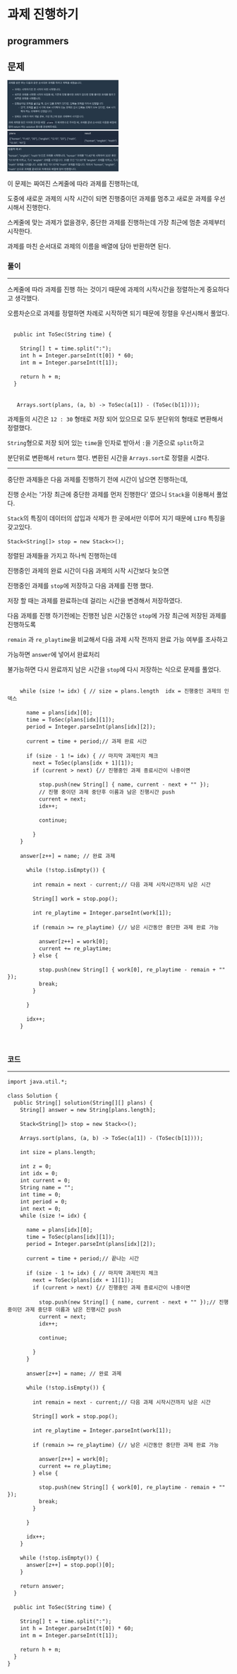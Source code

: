 # 과제 진행하기

## programmers

## 문제

<img src="./images/homework-1.png" width="50%">
<img src="./images/homework-2.png" width="50%">
<img src="./images/homework-3.png" width="50%">


이 문제는 짜여진 스케줄에 따라 과제를 진행하는데,

도중에 새로운 과제의 시작 시간이 되면 진행중이던 과제를 멈추고 새로운 과제를 우선시해서 진행한다.

스케줄에 맞는 과제가 없을경우, 중단한 과제를 진행하는데 가장 최근에 멈춘 과제부터 시작한다.

과제를 마친 순서대로 과제의 이름을 배열에 담아 반환하면 된다.

### 풀이

----


스케줄에 따라 과제를 진행 하는 것이기 때문에 과제의 시작시간을 정렬하는게 중요하다고 생각했다.

오름차순으로 과제를 정렬하면 차례로 시작하면 되기 때문에 정렬을 우선시해서 풀었다.



```

  public int ToSec(String time) {

    String[] t = time.split(":");
    int h = Integer.parseInt(t[0]) * 60;
    int m = Integer.parseInt(t[1]);

    return h + m;
  }


   Arrays.sort(plans, (a, b) -> ToSec(a[1]) - (ToSec(b[1])));

  ```

  과제들의 시간은 `12 : 30` 형태로 저장 되어 있으므로 모두 분단위의 형태로 변환해서 정렬했다.

  `String`형으로 저장 되어 있는 `time`을 인자로 받아서 `:`을 기준으로 `split`하고

분단위로 변환해서 `return` 했다. 변환된 시간을 `Arrays.sort`로 정렬을 시켰다.

----

중단한 과제들은 다음 과제를 진행하기 전에 시간이 남으면 진행하는데,

진행 순서는 '가장 최근에 중단한 과제를 먼저 진행한다' 였으니 `Stack`을 이용해서 풀었다.

`Stack`의 특징이 데이터의 삽입과 삭제가 한 곳에서만 이루어 지기 때문에 `LIFO` 특징을 갖고있다.


`Stack<String[]> stop = new Stack<>();`


정렬된 과제들을 가지고 하나씩 진행하는데 

진행중인 과제의 완료 시간이 다음 과제의 시작 시간보다 늦으면

진행중인 과제를 `stop`에 저장하고 다음 과제를 진행 했다.

저장 할 때는 과제를 완료하는데 걸리는 시간을 변경해서 저장하였다.

다음 과제를 진행 하기전에는 진행전 남은 시간동안 `stop`에 가장 최근에 저장된 과제를 진행하도록

`remain` 과 `re_playtime`을 비교해서 다음 과제 시작 전까지 완료 가능 여부를 조사하고 

가능하면 `answer`에 넣어서 완료처리 

불가능하면 다시 완료까지 남은 시간을 `stop`에 다시 저장하는 식으로 문제를 풀었다.

```

    while (size != idx) { // size = plans.length  idx = 진행중인 과제의 인덱스

      name = plans[idx][0];
      time = ToSec(plans[idx][1]);
      period = Integer.parseInt(plans[idx][2]);

      current = time + period;// 과제 완료 시간

      if (size - 1 != idx) { // 마지막 과제인지 체크
        next = ToSec(plans[idx + 1][1]);
        if (current > next) {// 진행중인 과제 종료시간이 나중이면

          stop.push(new String[] { name, current - next + "" });
          // 진행 중이던 과제 중단후 이름과 남은 진행시간 push
          current = next;
          idx++;

          continue;

        }
    }

    answer[z++] = name; // 완료 과제

      while (!stop.isEmpty()) {

        int remain = next - current;// 다음 과제 시작시간까지 남은 시간

        String[] work = stop.pop();

        int re_playtime = Integer.parseInt(work[1]);

        if (remain >= re_playtime) {// 남은 시간동안 중단한 과제 완료 가능

          answer[z++] = work[0];
          current += re_playtime;
        } else {

          stop.push(new String[] { work[0], re_playtime - remain + "" });
          break;
        }

      }

      idx++;
    }
      
      
  ```

  
  ### 코드

  ----



```
import java.util.*;

class Solution {
  public String[] solution(String[][] plans) {
    String[] answer = new String[plans.length];

    Stack<String[]> stop = new Stack<>();

    Arrays.sort(plans, (a, b) -> ToSec(a[1]) - (ToSec(b[1])));

    int size = plans.length;

    int z = 0;
    int idx = 0;
    int current = 0;
    String name = "";
    int time = 0;
    int period = 0;
    int next = 0;
    while (size != idx) {

      name = plans[idx][0];
      time = ToSec(plans[idx][1]);
      period = Integer.parseInt(plans[idx][2]);

      current = time + period;// 끝나는 시간

      if (size - 1 != idx) { // 마지막 과제인지 체크
        next = ToSec(plans[idx + 1][1]);
        if (current > next) {// 진행중인 과제 종료시간이 나중이면

          stop.push(new String[] { name, current - next + "" });// 진행 중이던 과제 중단후 이름과 남은 진행시간 push
          current = next;
          idx++;

          continue;

        }
      }

      answer[z++] = name; // 완료 과제

      while (!stop.isEmpty()) {

        int remain = next - current;// 다음 과제 시작시간까지 남은 시간

        String[] work = stop.pop();

        int re_playtime = Integer.parseInt(work[1]);

        if (remain >= re_playtime) {// 남은 시간동안 중단한 과제 완료 가능

          answer[z++] = work[0];
          current += re_playtime;
        } else {

          stop.push(new String[] { work[0], re_playtime - remain + "" });
          break;
        }

      }

      idx++;
    }

    while (!stop.isEmpty()) {
      answer[z++] = stop.pop()[0];
    }

    return answer;
  }

  public int ToSec(String time) {

    String[] t = time.split(":");
    int h = Integer.parseInt(t[0]) * 60;
    int m = Integer.parseInt(t[1]);

    return h + m;
  }
}
```